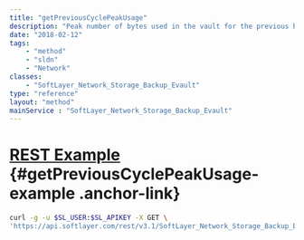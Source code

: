 ```yaml
---
title: "getPreviousCyclePeakUsage"
description: "Peak number of bytes used in the vault for the previous billing cycle."
date: "2018-02-12"
tags:
    - "method"
    - "sldn"
    - "Network"
classes:
    - "SoftLayer_Network_Storage_Backup_Evault"
type: "reference"
layout: "method"
mainService : "SoftLayer_Network_Storage_Backup_Evault"
---
```


# [REST Example](#getPreviousCyclePeakUsage-example) <a href="/article/rest/"><i class="fas fa-question"></i></a> {#getPreviousCyclePeakUsage-example .anchor-link} 
```bash
curl -g -u $SL_USER:$SL_APIKEY -X GET \
'https://api.softlayer.com/rest/v3.1/SoftLayer_Network_Storage_Backup_Evault/{SoftLayer_Network_Storage_Backup_EvaultID}/getPreviousCyclePeakUsage'
```
